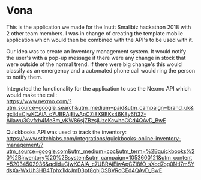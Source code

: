 # Vona

This is the application we made for the Inutit Smallbiz hackathon 2018 with 2 other team members. I was in change of creating the template mobile application which would then be combined with the API's to be used with it.

Our idea was to create an Inventory management system. It would notify the user's with a pop-up message if there were any change in stock that were outside of the normal trend. If there were big change's this would classify as an emergency and a automated phone call would ring the person to notify them.

Integrated the functionality for the application to use the Nexmo API which would make the call:<br/>
https://www.nexmo.com/?utm_source=google_search&utm_medium=paid&utm_campaign=brand_uk&gclid=CjwKCAiA_c7UBRAjEiwApCZi8X9BKx46K8y6ft3Z-AiIawu3Gvfxh4Me3m_vKW86sjZBzsjUzeKcwhoCCd4QAvD_BwE

Quickbooks API was used to track the inventory:<br/>
https://www.stitchlabs.com/integrations/quickbooks-online-inventory-management/?utm_source=google.com&utm_medium=cpc&utm_term=%2Bquickbooks%20%2Binventory%20%2Bsystem&utm_campaign=1053600121&utm_content=52034502936&gclid=CjwKCAiA_c7UBRAjEiwApCZi8fO_sXod7og0Ntl7mSYdsXa-WxUh3HB4Tphx1kkJmD3pf8qhjOSBVRoCEd4QAvD_BwE
